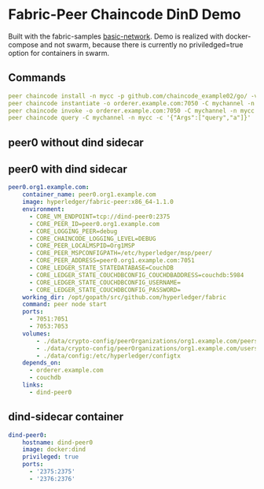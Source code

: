 # Fabric-Peer Chaincode DinD Demo

Built with the fabric-samples [basic-network](https://github.com/hyperledger/fabric-samples/tree/release-1.1/basic-network).
Demo is realized with docker-compose and not swarm, because there is currently no priviledged=true option for containers in swarm.

## Commands

```yaml
peer chaincode install -n mycc -p github.com/chaincode_example02/go/ -v v0.1
peer chaincode instantiate -o orderer.example.com:7050 -C mychannel -n mycc -v v0.1 -c '{"Args":["init","a","100","b","200"]}'
peer chaincode invoke -o orderer.example.com:7050 -C mychannel -n mycc -c '{"Args":["invoke","a","b","10"]}'
peer chaincode query -C mychannel -n mycc -c '{"Args":["query","a"]}'
```

## peer0 without dind sidecar


## peer0 with dind sidecar
```yaml
peer0.org1.example.com:
    container_name: peer0.org1.example.com
    image: hyperledger/fabric-peer:x86_64-1.1.0
    environment:
      - CORE_VM_ENDPOINT=tcp://dind-peer0:2375
      - CORE_PEER_ID=peer0.org1.example.com
      - CORE_LOGGING_PEER=debug
      - CORE_CHAINCODE_LOGGING_LEVEL=DEBUG
      - CORE_PEER_LOCALMSPID=Org1MSP
      - CORE_PEER_MSPCONFIGPATH=/etc/hyperledger/msp/peer/
      - CORE_PEER_ADDRESS=peer0.org1.example.com:7051
      - CORE_LEDGER_STATE_STATEDATABASE=CouchDB
      - CORE_LEDGER_STATE_COUCHDBCONFIG_COUCHDBADDRESS=couchdb:5984
      - CORE_LEDGER_STATE_COUCHDBCONFIG_USERNAME=
      - CORE_LEDGER_STATE_COUCHDBCONFIG_PASSWORD=
    working_dir: /opt/gopath/src/github.com/hyperledger/fabric
    command: peer node start
    ports:
      - 7051:7051
      - 7053:7053
    volumes:
        - ./data/crypto-config/peerOrganizations/org1.example.com/peers/peer0.org1.example.com/msp:/etc/hyperledger/msp/peer
        - ./data/crypto-config/peerOrganizations/org1.example.com/users:/etc/hyperledger/msp/users
        - ./data/config:/etc/hyperledger/configtx
    depends_on:
      - orderer.example.com
      - couchdb
    links:
      - dind-peer0
```

## dind-sidecar container
```yaml
dind-peer0:
    hostname: dind-peer0
    image: docker:dind
    privileged: true
    ports:
      - '2375:2375'
      - '2376:2376'
```

